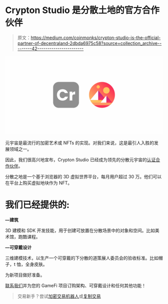 # Crypton Studio 是分散土地的官方合作伙伴

> 原文：<https://medium.com/coinmonks/crypton-studio-is-the-official-partner-of-decentraland-2dbda6975c58?source=collection_archive---------42----------------------->

![](img/198c99e3cd624cac990580bfed8e6120.png)

元宇宙是最流行的加密艺术或 NFTs 的实现。对我们来说，这是最引人入胜的发展领域之一。

因此，我们很高兴地宣布，Crypton Studio 已经成为领先的分散元宇宙的[认证合作伙伴](https://partners.decentraland.vote/%C2%A0)。

分散之地是一个基于浏览器的 3D 虚拟世界平台，每月用户超过 30 万。他们可以在平台上购买虚拟地块作为 NFT。

# 我们已经提供的:

**—建筑**

3D 建模和 SDK 开发技能，用于创建可放置在分散场景中的对象和空间。比如美术馆，跑酷课程。

**—可穿戴设计**

三维建模技术，以生产一个可穿戴的下分散的道策展人委员会的验收标准。比如帽子，t 恤，全身皮肤。

为新项目做好准备。

[联系我们](https://crypton.studio/en/blog/Get%20ready%20for%20new%20dope%20projects.)并为您的 GameFi 项目订购架构、可穿戴设计和任何其他功能！

> 交易新手？尝试[加密交易机器人](/coinmonks/crypto-trading-bot-c2ffce8acb2a)或[复制交易](/coinmonks/top-10-crypto-copy-trading-platforms-for-beginners-d0c37c7d698c)